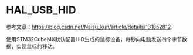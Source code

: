 # HAL_USB_HID

参考文章：https://blog.csdn.net/Naisu_kun/article/details/131852812.

使用STM32CubeMX默认配置HID生成的鼠标设备，每秒向电脑发送四个字节数据，实现鼠标的移动。